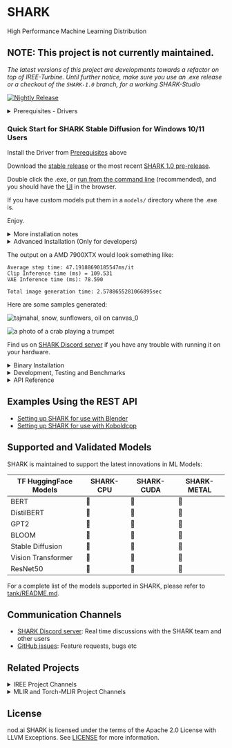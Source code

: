 # SHARK

High Performance Machine Learning Distribution

<h2>NOTE: This project is not currently maintained.</h2>

*The latest versions of this project are developments towards a refactor on top of IREE-Turbine. Until further notice, make sure you use an .exe release or a checkout of the `SHARK-1.0` branch, for a working SHARK-Studio*

[![Nightly Release](https://github.com/nod-ai/SHARK-Studio/actions/workflows/nightly.yml/badge.svg)](https://github.com/nod-ai/SHARK-Studio/actions/workflows/nightly.yml)

<details>
  <summary>Prerequisites - Drivers </summary>

#### Install your Windows hardware drivers
* [AMD RDNA Users] Download the latest driver (23.2.1 is the oldest supported) [here](https://www.amd.com/en/support).
* [macOS Users] Download and install the 1.3.216 Vulkan SDK from [here](https://sdk.lunarg.com/sdk/download/1.3.216.0/mac/vulkansdk-macos-1.3.216.0.dmg). Newer versions of the SDK will not work.
* [Nvidia Users] Download and install the latest CUDA / Vulkan drivers from [here](https://developer.nvidia.com/cuda-downloads)

#### Linux Drivers
* MESA / RADV drivers wont work with FP16. Please use the latest AMGPU-PRO drivers (non-pro OSS drivers also wont work) or the latest NVidia Linux Drivers.

Other users please ensure you have your latest vendor drivers and Vulkan SDK from [here](https://vulkan.lunarg.com/sdk/home) and if you are using vulkan check `vulkaninfo` works in a terminal window

</details>



### Quick Start for SHARK Stable Diffusion for Windows 10/11 Users

Install the Driver from [Prerequisites](https://github.com/nod-ai/SHARK-Studio#install-your-hardware-drivers) above

Download the [stable release](https://github.com/nod-ai/SHARK-Studio/releases/latest) or the most recent [SHARK 1.0 pre-release](https://github.com/nod-ai/SHARK-Studio/releases).

Double click the .exe, or [run from the command line](#running) (recommended), and you should have the [UI](http://localhost:8080/) in the browser.

If you have custom models put them in a `models/` directory where the .exe is.

Enjoy.

<details>
  <summary>More installation notes</summary>
* We recommend that you download EXE in a new folder, whenever you download a new EXE version. If you download it in the same folder as a previous install, you must delete the old `*.vmfb` files with `rm *.vmfb`. You can also use `--clear_all` flag once to clean all the old files.
* If you recently updated the driver or this binary (EXE file), we recommend you clear all the local artifacts with `--clear_all`

## Running

* Open a Command Prompt or Powershell terminal, change folder (`cd`) to the .exe folder. Then run the EXE from the command prompt. That way, if an error occurs, you'll be able to cut-and-paste it to ask for help. (if it always works for you without error, you may simply double-click the EXE)
* The first run may take few minutes when the models are downloaded and compiled. Your patience is appreciated. The download could be about 5GB.
* You will likely see a Windows Defender message asking you to give permission to open a web server port. Accept it.
* Open a browser to access the Stable Diffusion web server. By default, the port is 8080, so you can go to http://localhost:8080/.
* If you prefer to always run in the browser, use the `--ui=web` command argument when running the EXE.

## Stopping

* Select the command prompt that's running the EXE. Press CTRL-C and wait a moment or close the terminal.
</details>

<details>
  <summary>Advanced Installation (Only for developers)</summary>

## Advanced Installation (Windows, Linux and macOS) for developers

### Windows 10/11 Users

* Install Git for Windows from [here](https://git-scm.com/download/win) if you don't already have it.

## Check out the code

```shell
git clone https://github.com/nod-ai/SHARK.git
cd SHARK
```

## Switch to the Correct Branch (IMPORTANT!)

Currently SHARK is being rebuilt for [Turbine](https://github.com/iree-org/iree-turbine) on the `main` branch. For now you are strongly discouraged from using `main` unless you are working on the rebuild effort, and should not expect the code there to produce a working application for Image Generation, So for now you'll need switch over to the `SHARK-1.0` branch and use the stable code.

```shell
git checkout SHARK-1.0
```

The following setup instructions assume you are on this branch.

## Setup your Python VirtualEnvironment and Dependencies

### Windows 10/11 Users

* Install the latest Python 3.11.x version from [here](https://www.python.org/downloads/windows/)

#### Allow the install script to run in Powershell
```powershell
set-executionpolicy remotesigned
```

#### Setup venv and install necessary packages (torch-mlir, nodLabs/Shark, ...)
```powershell
./setup_venv.ps1 #You can re-run this script to get the latest version
```

### Linux / macOS Users

```shell
./setup_venv.sh
source shark1.venv/bin/activate
```

### Run Stable Diffusion on your device - WebUI

#### Windows 10/11 Users
```powershell
(shark1.venv) PS C:\g\shark> cd .\apps\stable_diffusion\web\
(shark1.venv) PS C:\g\shark\apps\stable_diffusion\web> python .\index.py
```
#### Linux / macOS Users
```shell
(shark1.venv) > cd apps/stable_diffusion/web
(shark1.venv) > python index.py
```

#### Access Stable Diffusion on http://localhost:8080/?__theme=dark


<img width="1607" alt="webui" src="https://user-images.githubusercontent.com/74956/204939260-b8308bc2-8dc4-47f6-9ac0-f60b66edab99.png">



### Run Stable Diffusion on your device - Commandline

#### Windows 10/11 Users
```powershell
(shark1.venv) PS C:\g\shark> python .\apps\stable_diffusion\scripts\main.py --app="txt2img" --precision="fp16" --prompt="tajmahal, snow, sunflowers, oil on canvas" --device="vulkan"
```

#### Linux / macOS Users
```shell
python3.11 apps/stable_diffusion/scripts/main.py --app=txt2img --precision=fp16 --device=vulkan --prompt="tajmahal, oil on canvas, sunflowers, 4k, uhd"
```

You can replace `vulkan` with `cpu` to run on your CPU or with `cuda` to run on CUDA devices. If you have multiple vulkan devices you can address them with `--device=vulkan://1` etc
</details>

The output on a AMD 7900XTX would look something like:

```shell
Average step time: 47.19188690185547ms/it
Clip Inference time (ms) = 109.531
VAE Inference time (ms): 78.590

Total image generation time: 2.5788655281066895sec
```

Here are some samples generated:

![tajmahal, snow, sunflowers, oil on canvas_0](https://user-images.githubusercontent.com/74956/204934186-141f7e43-6eb2-4e89-a99c-4704d20444b3.jpg)

![a photo of a crab playing a trumpet](https://user-images.githubusercontent.com/74956/204933258-252e7240-8548-45f7-8253-97647d38313d.jpg)


Find us on [SHARK Discord server](https://discord.gg/RUqY2h2s9u) if you have any trouble with running it on your hardware.


<details>
  <summary>Binary Installation</summary>

### Setup a new pip Virtual Environment

This step sets up a new VirtualEnv for Python

```shell
python --version #Check you have 3.11 on Linux, macOS or Windows Powershell
python -m venv shark_venv
source shark_venv/bin/activate   # Use shark_venv/Scripts/activate on Windows

# If you are using conda create and activate a new conda env

# Some older pip installs may not be able to handle the recent PyTorch deps
python -m pip install --upgrade pip
```

*macOS Metal* users please install https://sdk.lunarg.com/sdk/download/latest/mac/vulkan-sdk.dmg and enable "System wide install"

### Install SHARK

This step pip installs SHARK and related packages on Linux Python 3.8, 3.10 and 3.11 and macOS / Windows Python 3.11

```shell
pip install nodai-shark -f https://nod-ai.github.io/SHARK/package-index/ -f https://llvm.github.io/torch-mlir/package-index/ -f  https://nod-ai.github.io/SRT/pip-release-links.html --extra-index-url https://download.pytorch.org/whl/nightly/cpu
```

### Run shark tank model tests.
```shell
pytest tank/test_models.py
```
See tank/README.md for a more detailed walkthrough of our pytest suite and CLI.

### Download and run Resnet50 sample

```shell
curl -O https://raw.githubusercontent.com/nod-ai/SHARK/main/shark/examples/shark_inference/resnet50_script.py
#Install deps for test script
pip install --pre torch torchvision torchaudio tqdm pillow gsutil --extra-index-url https://download.pytorch.org/whl/nightly/cpu
python ./resnet50_script.py --device="cpu"  #use cuda or vulkan or metal
```

### Download and run BERT (MiniLM) sample
```shell
curl -O https://raw.githubusercontent.com/nod-ai/SHARK/main/shark/examples/shark_inference/minilm_jit.py
#Install deps for test script
pip install transformers torch --extra-index-url https://download.pytorch.org/whl/nightly/cpu
python ./minilm_jit.py --device="cpu"  #use cuda or vulkan or metal
```
</details>



<details>
  <summary>Development, Testing and Benchmarks</summary>

If you want to use Python3.11 and with TF Import tools you can use the environment variables like:
Set `USE_IREE=1` to use upstream IREE
```
# PYTHON=python3.11 VENV_DIR=0617_venv IMPORTER=1 ./setup_venv.sh
```

### Run any of the hundreds of SHARK tank models via the test framework
```shell
python -m  shark.examples.shark_inference.resnet50_script --device="cpu" # Use gpu | vulkan
# Or a pytest
pytest tank/test_models.py -k "MiniLM"
```

### How to use your locally built IREE / Torch-MLIR with SHARK
If you are a *Torch-mlir developer or an IREE developer* and want to test local changes you can uninstall
the provided packages with `pip uninstall torch-mlir` and / or `pip uninstall iree-compiler iree-runtime` and build locally
with Python bindings and set your PYTHONPATH as mentioned [here](https://github.com/iree-org/iree/tree/main/docs/api_docs/python#install-iree-binaries)
for IREE and [here](https://github.com/llvm/torch-mlir/blob/main/development.md#setup-python-environment-to-export-the-built-python-packages)
for Torch-MLIR.

How to use your locally built Torch-MLIR with SHARK:
```shell
1.) Run `./setup_venv.sh in SHARK` and activate `shark.venv` virtual env.
2.) Run `pip uninstall torch-mlir`.
3.) Go to your local Torch-MLIR directory.
4.) Activate mlir_venv virtual envirnoment.
5.) Run `pip uninstall -r requirements.txt`.
6.) Run `pip install -r requirements.txt`.
7.) Build Torch-MLIR.
8.) Activate shark.venv virtual environment from the Torch-MLIR directory.
8.) Run `export PYTHONPATH=`pwd`/build/tools/torch-mlir/python_packages/torch_mlir:`pwd`/examples` in the Torch-MLIR directory.
9.) Go to the SHARK directory.
```
Now the SHARK will use your locally build Torch-MLIR repo.


## Benchmarking Dispatches

To produce benchmarks of individual dispatches, you can add `--dispatch_benchmarks=All --dispatch_benchmarks_dir=<output_dir>` to your pytest command line argument.
If you only want to compile specific dispatches, you can specify them with a space seperated string instead of `"All"`.  E.G. `--dispatch_benchmarks="0 1 2 10"`

For example, to generate and run dispatch benchmarks for MiniLM on CUDA:
```
pytest -k "MiniLM and torch and static and cuda" --benchmark_dispatches=All -s --dispatch_benchmarks_dir=./my_dispatch_benchmarks
```
The given command will populate `<dispatch_benchmarks_dir>/<model_name>/` with an `ordered_dispatches.txt` that lists and orders the dispatches and their latencies, as well as folders for each dispatch that contain .mlir, .vmfb, and results of the benchmark for that dispatch.

if you want to instead incorporate this into a python script, you can pass the `dispatch_benchmarks` and `dispatch_benchmarks_dir` commands when initializing `SharkInference`, and the benchmarks will be generated when compiled.  E.G:

```
shark_module = SharkInference(
        mlir_model,
        device=args.device,
        mlir_dialect="tm_tensor",
        dispatch_benchmarks="all",
        dispatch_benchmarks_dir="results"
    )
```

Output will include:
- An ordered list ordered-dispatches.txt of all the dispatches with their runtime
- Inside the specified directory, there will be a directory for each dispatch (there will be mlir files for all dispatches, but only compiled binaries and benchmark data for the specified dispatches)
- An .mlir file containing the dispatch benchmark
- A compiled .vmfb file containing the dispatch benchmark
- An .mlir file containing just the hal executable
- A compiled .vmfb file of the hal executable
- A .txt file containing benchmark output


See tank/README.md for further instructions on how to run model tests and benchmarks from the SHARK tank.

</details>

<details>
  <summary>API Reference</summary>

### Shark Inference API

```

from shark.shark_importer import SharkImporter

# SharkImporter imports mlir file from the torch, tensorflow or tf-lite module.

mlir_importer = SharkImporter(
    torch_module,
    (input),
    frontend="torch",  #tf, #tf-lite
)
torch_mlir, func_name = mlir_importer.import_mlir(tracing_required=True)

# SharkInference accepts mlir in linalg, mhlo, and tosa dialect.

from shark.shark_inference import SharkInference
shark_module = SharkInference(torch_mlir, device="cpu", mlir_dialect="linalg")
shark_module.compile()
result = shark_module.forward((input))

```


### Example demonstrating running MHLO IR.

```
from shark.shark_inference import SharkInference
import numpy as np

mhlo_ir = r"""builtin.module  {
      func.func @forward(%arg0: tensor<1x4xf32>, %arg1: tensor<4x1xf32>) -> tensor<4x4xf32> {
        %0 = chlo.broadcast_add %arg0, %arg1 : (tensor<1x4xf32>, tensor<4x1xf32>) -> tensor<4x4xf32>
        %1 = "mhlo.abs"(%0) : (tensor<4x4xf32>) -> tensor<4x4xf32>
        return %1 : tensor<4x4xf32>
      }
}"""

arg0 = np.ones((1, 4)).astype(np.float32)
arg1 = np.ones((4, 1)).astype(np.float32)
shark_module = SharkInference(mhlo_ir, device="cpu", mlir_dialect="mhlo")
shark_module.compile()
result = shark_module.forward((arg0, arg1))
```
</details>

## Examples Using the REST API

* [Setting up SHARK for use with Blender](./docs/shark_sd_blender.md)
* [Setting up SHARK for use with Koboldcpp](./docs/shark_sd_koboldcpp.md)

## Supported and Validated Models

SHARK is maintained to support the latest innovations in ML Models:

| TF HuggingFace Models | SHARK-CPU | SHARK-CUDA | SHARK-METAL |
|---------------------|----------|----------|-------------|
| BERT                | :green_heart:         | :green_heart:         | :green_heart:            |
| DistilBERT         | :green_heart:         | :green_heart:         | :green_heart:            |
| GPT2         | :green_heart:         | :green_heart:         | :green_heart:            |
| BLOOM         | :green_heart:         | :green_heart:         | :green_heart:            |
| Stable Diffusion         | :green_heart:         | :green_heart:         | :green_heart:            |
| Vision Transformer       | :green_heart:         | :green_heart:         | :green_heart:            |
| ResNet50         | :green_heart:         | :green_heart:         | :green_heart:            |

For a complete list of the models supported in SHARK, please refer to [tank/README.md](https://github.com/nod-ai/SHARK-Studio/blob/main/tank/README.md).

## Communication Channels

*   [SHARK Discord server](https://discord.gg/RUqY2h2s9u): Real time discussions with the SHARK team and other users
*   [GitHub issues](https://github.com/nod-ai/SHARK-Studio/issues): Feature requests, bugs etc

## Related Projects

<details>
  <summary>IREE Project Channels</summary>

*   [Upstream IREE issues](https://github.com/google/iree/issues): Feature requests,
    bugs, and other work tracking
*   [Upstream IREE Discord server](https://discord.gg/wEWh6Z9nMU): Daily development
    discussions with the core team and collaborators
*   [iree-discuss email list](https://groups.google.com/forum/#!forum/iree-discuss):
    Announcements, general and low-priority discussion
</details>

<details>
  <summary>MLIR and Torch-MLIR Project Channels</summary>

* `#torch-mlir` channel on the LLVM [Discord](https://discord.gg/xS7Z362) - this is the most active communication channel
* Torch-MLIR Github issues [here](https://github.com/llvm/torch-mlir/issues)
* [`torch-mlir` section](https://llvm.discourse.group/c/projects-that-want-to-become-official-llvm-projects/torch-mlir/41) of LLVM Discourse
*  Weekly meetings on Mondays 9AM PST. See [here](https://discourse.llvm.org/t/community-meeting-developer-hour-refactoring-recurring-meetings/62575) for more information.
* [MLIR topic within LLVM Discourse](https://llvm.discourse.group/c/llvm-project/mlir/31) SHARK and IREE is enabled by and heavily relies on [MLIR](https://mlir.llvm.org).
</details>

## License

nod.ai SHARK is licensed under the terms of the Apache 2.0 License with LLVM Exceptions.
See [LICENSE](LICENSE) for more information.
